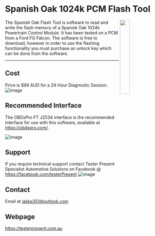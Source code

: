 # Spanish Oak 1024k PCM Flash Tool



<img src="https://github.com/user-attachments/assets/43a38fd5-3ccb-4d68-9ff8-fa1d7500c8fd" width="25%" height="25%" align="right"/>
The Spanish Oak Flash Tool is software to read and write the flash memory of a Spanisk Oak 1024k Powertrain Control Module. It has been tested on a PCM from a Ford FG Falcon. The software is free to download, however in order to use the flashing functionality you must purchase an unlock key which can be done from the software. 

***
## Cost
Price is $99 AUD for a 24 Hour Diagnostic Session.
![image](https://github.com/user-attachments/assets/b5f98e4d-5069-4408-bdcc-b6f3e042a51d)

## Recommended Interface
The OBDxPro FT J2534 interface is the recommended interface for use with this software, available at https://obdxpro.com/.

![image](https://github.com/user-attachments/assets/dddaaf30-46f7-4d00-8993-64723f57c5ef)

## Support
If you require technical support contact Tester Present Specialist Automotive Solutions on Facebook @ https://facebook.com/testerPresent
![image](https://github.com/user-attachments/assets/6575588c-42a1-4761-952d-62462ba9468a)

## Contact
Email at jakka351@outlook.com

## Webpage
https://testerpresent.com.au
